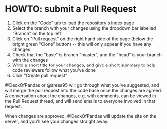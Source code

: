 # HOWTO: submit a Pull Request

1.  Click on the "Code" tab to load the repository's index page
2. Select the branch with your changes using the dropdown bar labelled "Branch" on the top left
3. Click on "Pull request" on the right hand side of the page (below the bright green "Clone" button) -- this will only appear if you have any changes
4. Check that the "base" is branch "master", and the "head" is your branch with the changes
5. Write a short title for your changes, and give a short summary to help code reviewers follow what you've done
6. Click "Create pull request"

@DeckOfPandas or @srees95 will go through what you've suggested, and will merge the pull request into the code base once the changes are agreed. A conversation about the changes, e.g. with comments, can be viewed in the Pull Request thread, and will send emails to everyone involved in that request.

When changes are approved, @DeckOfPandas will update the site on the server, and you'll see your changes straight away.
